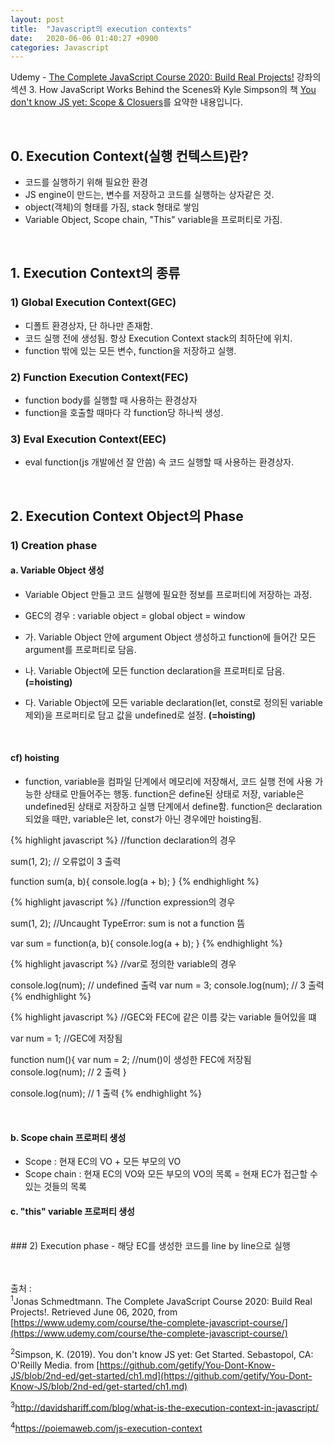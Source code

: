 ```yaml
---
layout: post
title:  "Javascript의 execution contexts"
date:   2020-06-06 01:40:27 +0900
categories: Javascript
---
```


Udemy - [The Complete JavaScript Course 2020: Build Real Projects!](https://www.udemy.com/course/the-complete-javascript-course/) 강좌의 섹션 3. How JavaScript Works Behind the Scenes와 Kyle Simpson의 책 [You don't know JS yet: Scope & Closuers](https://github.com/getify/You-Dont-Know-JS/blob/2nd-ed/get-started/ch1.md)를 요약한 내용입니다. 

<br/>

## 0. Execution Context(실행 컨텍스트)란?
- 코드를 실행하기 위해 필요한 환경
- JS engine이 만드는, 변수를 저장하고 코드를 실행하는 상자같은 것. 
- object(객체)의 형태를 가짐, stack 형태로 쌓임 
- Variable Object, Scope chain, "This" variable을 프로퍼티로 가짐. 

<br/>

## 1. Execution Context의 종류
### 1) Global Execution Context(GEC)
- 디폴트 환경상자, 단 하나만 존재함. 
- 코드 실행 전에 생성됨. 항상 Execution Context stack의 최하단에 위치. 
- function 밖에 있는 모든 변수, function을 저장하고 실행.

### 2) Function Execution Context(FEC)
- function body를 실행할 때 사용하는 환경상자
- function을 호출할 때마다 각 function당 하나씩 생성.

### 3) Eval Execution Context(EEC)
- eval function(js 개발에선 잘 안씀) 속 코드 실행할 때 사용하는 환경상자. 

<br/>

## 2. Execution Context Object의 Phase
### 1) Creation phase
#### a. Variable Object 생성
- Variable Object 만들고 코드 실행에 필요한 정보를 프로퍼티에 저장하는 과정. 

- GEC의 경우 : variable object = global object = window

- 가. Variable Object 안에 argument Object 생성하고 function에 들어간 모든 argument를 프로퍼티로 담음. 

- 나. Variable Object에 모든 function declaration을 프로퍼티로 담음. __(=hoisting)__

- 다. Variable Object에 모든 variable declaration(let, const로 정의된 variable 제외)을 프로퍼티로 담고 값을 undefined로 설정. __(=hoisting)__ 

<br/>

#### cf) hoisting
- function, variable을 컴파일 단계에서 메모리에 저장해서, 코드 실행 전에 사용 가능한 상태로 만들어주는 행동. function은 define된 상태로 저장, variable은 undefined된 상태로 저장하고 실행 단계에서 define함. function은 declaration되었을 때만, variable은 let, const가 아닌 경우에만 hoisting됨.

{% highlight javascript %}
//function declaration의 경우

sum(1, 2); // 오류없이 3 출력

function sum(a, b){
    console.log(a + b);
}
{% endhighlight %}

{% highlight javascript %}
//function expression의 경우

sum(1, 2); //Uncaught TypeError: sum is not a function 뜸

var sum = function(a, b){
    console.log(a + b);
}
{% endhighlight %}

{% highlight javascript %}
//var로 정의한 variable의 경우

console.log(num); // undefined 출력
var num = 3;
console.log(num); // 3 출력
{% endhighlight %}

{% highlight javascript %}
//GEC와 FEC에 같은 이름 갖는 variable 들어있을 떄

var num = 1; //GEC에 저장됨

function num(){
    var num = 2; //num()이 생성한 FEC에 저장됨
    console.log(num); // 2 출력
}

console.log(num); // 1 출력
{% endhighlight %}

<br/>

#### b. Scope chain 프로퍼티 생성
- Scope : 현재 EC의 VO + 모든 부모의 VO
- Scope chain : 현재 EC의 VO와 모든 부모의 VO의 목록 = 현재 EC가 접근할 수 있는 것들의 목록

#### c. "this" variable 프로퍼티 생성

<br/>
### 2) Execution phase
- 해당 EC를 생성한 코드를 line by line으로 실행

<br/><br/>
출처 : <br/>
<sup>1</sup>Jonas Schmedtmann. The Complete JavaScript Course 2020: Build Real Projects!. Retrieved June 06, 2020, from [https://www.udemy.com/course/the-complete-javascript-course/](https://www.udemy.com/course/the-complete-javascript-course/)<br/>

<sup>2</sup>Simpson, K. (2019). You don't know JS yet: Get Started. Sebastopol, CA: O'Reilly Media. from [https://github.com/getify/You-Dont-Know-JS/blob/2nd-ed/get-started/ch1.md](https://github.com/getify/You-Dont-Know-JS/blob/2nd-ed/get-started/ch1.md) <br/>

<sup>3</sup>http://davidshariff.com/blog/what-is-the-execution-context-in-javascript/ <br/>

<sup>4</sup>https://poiemaweb.com/js-execution-context <br/>